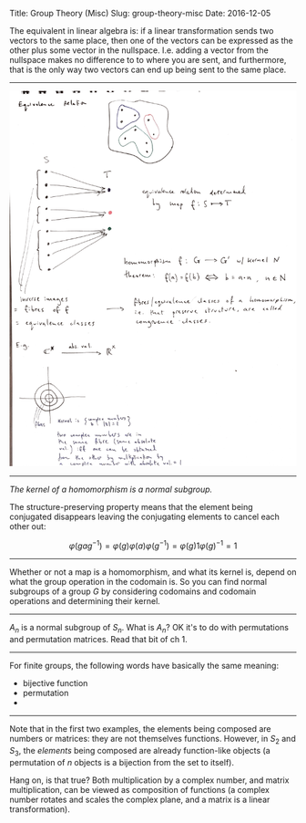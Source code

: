 Title: Group Theory (Misc)
Slug: group-theory-misc
Date: 2016-12-05


The equivalent in linear algebra is: if a linear transformation sends two
vectors to the same place, then one of the vectors can be expressed as the
other plus some vector in the nullspace. I.e. adding a vector from the
nullspace makes no difference to to where you are sent, and furthermore, that
is the only way two vectors can end up being sent to the same place.


-------------------------------------------------------------------------------

<img src="/notes/images/group-theory/fibres-and-congruence-classes.png" />

-------------------------------------------------------------------------------

*The kernel of a homomorphism is a normal subgroup.*

The structure-preserving property means that the element being conjugated
disappears leaving the conjugating elements to cancel each other out:

$$
\varphi(gag^{-1}) = \varphi(g)\varphi(a)\varphi(g^{-1}) = \varphi(g)1\varphi(g)^{-1} = 1
$$

-------------------------------------------------------------------------------

Whether or not a map is a homomorphism, and what its kernel is, depend on what
the group operation in the codomain is. So you can find normal subgroups of a
group $G$ by considering codomains and codomain operations and determining
their kernel.

-------------------------------------------------------------------------------

$A_n$ is a normal subgroup of $S_n$. What is $A_n$? OK it's to do with
permutations and permutation matrices. Read that bit of ch 1.

-------------------------------------------------------------------------------

For finite groups, the following words have basically the same meaning:
- bijective function
- permutation
-

-------------------------------------------------------------------------------

Note that in the first two examples, the elements being composed are numbers or
matrices: they are not themselves functions. However, in $S_2$ and $S_3$, the
*elements* being composed are already function-like objects (a permutation of
$n$ objects is a bijection from the set to itself).

Hang on, is that true? Both multiplication by a complex number, and matrix
multiplication, can be viewed as composition of functions (a complex number
rotates and scales the complex plane, and a matrix is a linear transformation).
